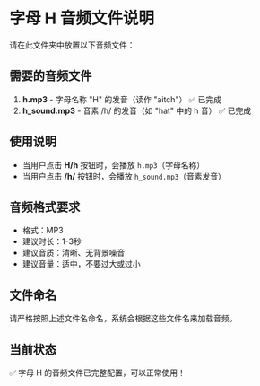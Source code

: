 # 字母 H 音频文件说明

请在此文件夹中放置以下音频文件：

## 需要的音频文件

1. **h.mp3** - 字母名称 "H" 的发音（读作 "aitch"） ✅ 已完成
2. **h_sound.mp3** - 音素 /h/ 的发音（如 "hat" 中的 h 音） ✅ 已完成

## 使用说明

- 当用户点击 **H/h** 按钮时，会播放 `h.mp3`（字母名称）
- 当用户点击 **/h/** 按钮时，会播放 `h_sound.mp3`（音素发音）

## 音频格式要求

- 格式：MP3
- 建议时长：1-3秒
- 建议音质：清晰、无背景噪音
- 建议音量：适中，不要过大或过小

## 文件命名

请严格按照上述文件名命名，系统会根据这些文件名来加载音频。

## 当前状态

✅ 字母 H 的音频文件已完整配置，可以正常使用！ 
